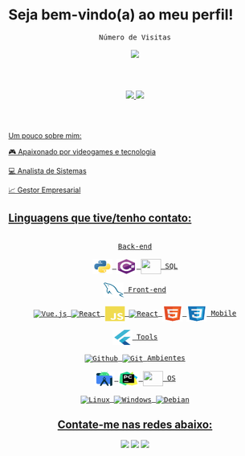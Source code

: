 ## <h1 align="left"> Seja bem-vindo(a) ao meu perfil! </h1>

<div align="center">
  <kbd align="center"> 
    <kbd>Número de Visitas</kbd>
    <br/><br/>
    <img src="https://profile-counter.glitch.me/MarcosGardinali/count.svg"></p>
  </kbd>
</div>

<br/><br/>

<div align="center">
  <a href="https://github.com/MarcosGardinali">
  <img height="170em" src="https://github-readme-stats.vercel.app/api?username=MarcosGardinali&show_icons=true&theme=dark&include_all_commits=true&count_private=true"/>
  <img height="170em" src="https://github-readme-stats.vercel.app/api/top-langs/?username=MarcosGardinali&layout=compact&langs_count=7&theme=dark"/>
</div>

<br/><br/>
  
Um pouco sobre mim:

&#127918; Apaixonado por videogames e tecnologia

💻 Analista de Sistemas

📈 Gestor Empresarial

## Linguagens que tive/tenho contato:
<div align="center">
  <div style="display: inline_block"><br>
  <kbd align="center"> 
    <kbd>Back-end</kbd>
    <br/><br/>
    <img align="center" alt="Python" height="30" width="40" src="https://raw.githubusercontent.com/devicons/devicon/master/icons/python/python-original.svg">
    <img align="center" alt="Csharp" height="30" width="40" src="https://raw.githubusercontent.com/devicons/devicon/master/icons/csharp/csharp-original.svg">
    <img align="center" height="30" width="40" src="https://cdn.jsdelivr.net/gh/devicons/devicon/icons/java/java-original.svg">
  </kbd>
  <kbd align="center"> 
    <kbd>SQL</kbd>
    <br/><br/>
    <img align="center" alt="MySQL" height="30" width="40" src="https://raw.githubusercontent.com/devicons/devicon/master/icons/mysql/mysql-original.svg">
  </kbd>
  <kbd align="center">
    <kbd>Front-end</kbd>
    <br/><br/>
    <img align="center" alt="Vue.js" height="30" width="40" src="https://cdn.jsdelivr.net/gh/devicons/devicon@latest/icons/vuejs/vuejs-original-wordmark.svg">
    <img align="center" alt="React" height="30" width="40" src="https://cdn.jsdelivr.net/gh/devicons/devicon/icons/react/react-original.svg">
    <img align="center" alt="Js" height="30" width="40" src="https://raw.githubusercontent.com/devicons/devicon/master/icons/javascript/javascript-plain.svg">
    <img align="center" alt="React" height="30" width="40" src="https://cdn.jsdelivr.net/gh/devicons/devicon/icons/typescript/typescript-original.svg">
    <img align="center" alt="HTML" height="30" width="40" src="https://raw.githubusercontent.com/devicons/devicon/master/icons/html5/html5-original.svg">
    <img align="center" alt="CSS" height="30" width="40" src="https://raw.githubusercontent.com/devicons/devicon/master/icons/css3/css3-original.svg">
  </kbd>
  <kbd align="center"> 
    <kbd>Mobile</kbd>
    <br/><br/>
    <img align="center" alt="Flutter" height="30" width="40" src="https://raw.githubusercontent.com/devicons/devicon/master/icons/flutter/flutter-original.svg">
  </kbd>
  <kbd align="center"> 
    <kbd>Tools</kbd>
    <br/><br/>
    <img align="center" alt="Github" height="30" width="40" src="https://cdn.jsdelivr.net/gh/devicons/devicon/icons/github/github-original.svg" />
    <img align="center" alt="Git" height="30" width="40" src="https://cdn.jsdelivr.net/gh/devicons/devicon/icons/git/git-plain-wordmark.svg">
  </kbd>
  <kbd align="center"> 
    <kbd>Ambientes</kbd>
    <br/><br/>
    <img align="center" alt="Android Studio" height="30" width="40" src="https://raw.githubusercontent.com/devicons/devicon/master/icons/androidstudio/androidstudio-original.svg">
    <img align="center" alt="PyCharm" height="30" width="40" src="https://raw.githubusercontent.com/devicons/devicon/master/icons/pycharm/pycharm-original.svg">
    <img align="center" height="30" width="40" src="https://cdn.jsdelivr.net/gh/devicons/devicon/icons/vscode/vscode-original.svg" />
  </kbd>
  <kbd align="center"> 
    <kbd>OS</kbd>
    <br/><br/>
    <img align="center" alt="Linux" height="30" width="40" src="https://cdn.jsdelivr.net/gh/devicons/devicon@latest/icons/linux/linux-original.svg">
    <img align="center" alt="Windows" height="30" width="40" src="https://cdn.jsdelivr.net/gh/devicons/devicon@latest/icons/windows11/windows11-original.svg">
    <img align="center" alt="Debian" height="30" width="40" src="https://cdn.jsdelivr.net/gh/devicons/devicon@latest/icons/debian/debian-original.svg">
  </kbd>
</div>

## Contate-me nas redes abaixo: 
<div align="center"> 
  <a href="https://www.instagram.com/m_gardinali.21/" target="_blank"><img src="https://img.shields.io/badge/-Instagram-%23E4405F?style=for-the-badge&logo=instagram&logoColor=white" target="_blank"></a>
  <a href = "mailto:marcosgardinali21@outlook.com"><img src="https://img.shields.io/badge/Microsoft_Outlook-0078D4?style=for-the-badge&logo=microsoft-outlook&logoColor=white" target="_blank"></a>
  <a href="https://www.linkedin.com/in/marcos-gardinali" target="_blank"><img src="https://img.shields.io/badge/-LinkedIn-%230077B5?style=for-the-badge&logo=linkedin&logoColor=white" target="_blank"></a>
</div>
